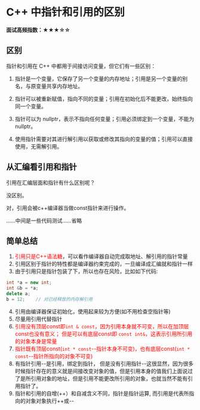 # C++ 中指针和引用的区别

**面试高频指数：★★★☆☆**

## 区别

指针和引用在 C++ 中都用于间接访问变量，但它们有一些区别：

1. 指针是一个变量，它保存了另一个变量的内存地址；引用是另一个变量的别名，与原变量共享内存地址。

2. 指针可以被重新赋值，指向不同的变量；引用在初始化后不能更改，始终指向同一个变量。

3. 指针可以为 nullptr，表示不指向任何变量；引用必须绑定到一个变量，不能为 nullptr。

4. 使用指针需要对其进行解引用以获取或修改其指向的变量的值；引用可以直接使用，无需解引用。



##  从汇编看引用和指针

引用在汇编层面和指针有什么区别呢？

没区别。

对，引用会被c++编译器当做const指针来进行操作。

......中间是一些代码测试......省略

## 简单总结

1. <font color=#ff0000>引用只是C++语法糖</font>，可以看作编译器自动完成取地址、解引用的指针常量
2. 引用区别于指针的特性都是编译器约束完成的，一旦编译成汇编就和指针一样
3. 由于引用只是指针包装了下，所以也存在风险，比如如下代码:  

```cpp  
int *a = new int;
int &b = *a;
delete a;
b = 12;    // 对已经释放的内存解引用
```

4. 引用由编译器保证初始化，使用起来较为方便(如不用检查空指针等)
5. 尽量用引用代替指针
6. <font color=#ff0000>引用没有顶层const即```int & const```，因为引用本身就不可变，所以在加顶层const也没有意义； 但是可以有底层const即 ```const int&```，这表示引用所引用的对象本身是常量
7. 指针既有顶层const(```int * const```--指针本身不可变)，也有底层const(```int * const```--指针所指向的对象不可变)</font>
8. 有指针引用--是引用，绑定到指针， 但是没有引用指针--这很显然，因为很多时候指针存在的意义就是间接改变对象的值，但是引用本身的值我们上面说过了是所引用对象的地址，但是引用不能更改所引用的对象，也就当然不能有引用指针了。
9. 指针和引用的自增(++）和自减含义不同，指针是指针运算, 而引用是代表所指向的对象对象执行++或--
